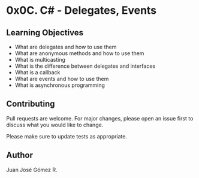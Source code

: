 # 0x0C. C# - Delegates, Events


## Learning Objectives

- What are delegates and how to use them
- What are anonymous methods and how to use them
- What is multicasting
- What is the difference between delegates and interfaces
- What is a callback
- What are events and how to use them
- What is asynchronous programming

## Contributing
Pull requests are welcome. For major changes, please open an issue first to discuss what you would like to change.

Please make sure to update tests as appropriate.

## Author
Juan José Gómez R.